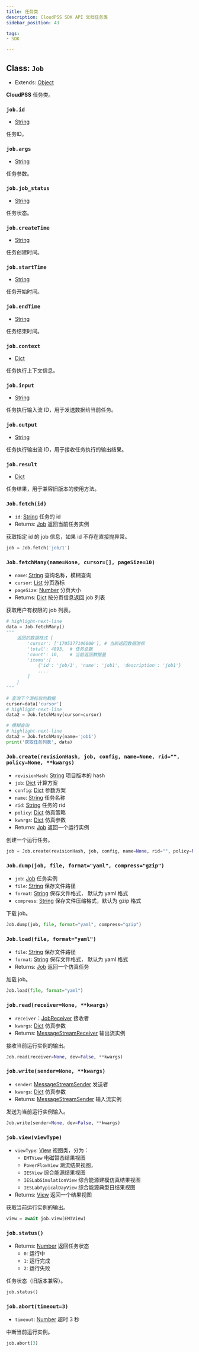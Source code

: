 ```yaml
---
title: 任务类
description: CloudPSS SDK API 文档任务类
sidebar_position: 43

tags:
- SDK

---
```


## Class: `Job`

- Extends: [Object][Object]
  
**CloudPSS** 任务类。

### `job.id`

- [String][String]

任务ID。

### `job.args`

- [String][String]

任务参数。

### `job.job_status`

- [String][String]

任务状态。

### `job.createTime`

- [String][String]

任务创建时间。

### `job.startTime`

- [String][String]

任务开始时间。

### `job.endTime`

- [String][String]

任务结束时间。

### `job.context`

- [Dict][Dict]

任务执行上下文信息。

### `job.input`

- [String][String]

任务执行输入流 ID，用于发送数据给当前任务。

### `job.output`

- [String][String]

任务执行输出流 ID，用于接收任务执行的输出结果。

### `job.result`

- [Dict][Dict]

任务结果，用于兼容旧版本的使用方法。

### `Job.fetch(id)`

- `id`: [String][String] 任务的 id
- Returns: [Job](#class-job) 返回当前任务实例

获取指定 id 的 job 信息，如果 id 不存在直接抛异常。

```python showLineNumbers
job = Job.fetch('job/1')
```

### `Job.fetchMany(name=None, cursor=[], pageSize=10)`

- `name`: [String][String] 查询名称，模糊查询
- `cursor`: [List][List] 分页游标
- `pageSize`: [Number][Number] 分页大小
- Returns: [Dict][Dict] 按分页信息返回 job 列表

获取用户有权限的 job 列表。

```python showLineNumbers
# highlight-next-line
data = Job.fetchMany()
"""
    返回的数据格式 {
        'cursor': ['1705377106000'], # 当前返回数据游标
        'total': 4893,  # 任务总数
        'count': 10,    # 当前返回数据量
        'items':[
            {'id': 'job/1', 'name': 'job1', 'description': 'job1'}
            ....
        ]
    }
"""

# 查询下个游标后的数据 
cursor=data['cursor']
# highlight-next-line
data2 = Job.fetchMany(cursor=cursor)

# 模糊查询 
# highlight-next-line
data2 = Job.fetchMany(name='job1')
print('获取任务列表', data)

```

### `Job.create(revisionHash, job, config, name=None, rid="", policy=None, **kwargs)`

- `revisionHash`: [String][String] 项目版本的 hash
- `job`: [Dict][Dict] 计算方案
- `config`: [Dict][Dict] 参数方案
- `name`: [String][String] 任务名称
- `rid`: [String][String] 任务的 rid
- `policy`: [Dict][Dict] 仿真策略
- `kwargs`: [Dict][Dict] 仿真参数
- Returns: [Job](#class-job) 返回一个运行实例

创建一个运行任务。

```python showLineNumbers
job = Job.create(revisionHash, job, config, name=None, rid="", policy=None, **kwargs)
```

### `Job.dump(job, file, format="yaml", compress="gzip")`

- `job`: [Job](#class-job) 任务实例
- `file`: [String][String] 保存文件路径
- `format`: [String][String] 保存文件格式， 默认为 yaml 格式
- `compress`: [String][String] 保存文件压缩格式，默认为 gzip 格式

下载 job。

```python showLineNumbers
Job.dump(job, file, format="yaml", compress="gzip")
```

### `Job.load(file, format="yaml")`


- `file`: [String][String] 保存文件路径
- `format`: [String][String] 保存文件格式， 默认为 yaml 格式
- Returns: [Job](#class-job) 返回一个仿真任务

加载 job。

```python showLineNumbers
Job.load(file, format="yaml")
```

### `job.read(receiver=None, **kwargs)`

- `receiver`：[JobReceiver][Object] 接收者
- `kwargs`: [Dict][Dict] 仿真参数
- Returns: [MessageStreamReceiver][Object] 输出流实例

接收当前运行实例的输出。

```python showLineNumbers
Job.read(receiver=None, dev=False, **kwargs)
```

### `job.write(sender=None, **kwargs)`

- `sender`: [MessageStreamSender][Object] 发送者
- `kwargs`: [Dict][Dict] 仿真参数
- Returns: [MessageStreamSender][Object] 输入流实例

发送为当前运行实例输入。

```python showLineNumbers
Job.write(sender=None, dev=False, **kwargs)
```

### `job.view(viewType)`

- `viewType`: [View](../40-views/index.md) 视图类，分为：
    - `EMTView` 电磁暂态结果视图
    - `PowerFlowView` 潮流结果视图，
    - `IESView` 综合能源结果视图
    - `IESLabSimulationView` 综合能源建模仿真结果视图
    - `IESLabTypicalDayView` 综合能源典型日结果视图
- Returns: [View](../40-views/index.md) 返回一个结果视图

获取当前运行实例的输出。

```python showLineNumbers
view = await job.view(EMTView)
```

### `job.status()`

- Returns: [Number][Number] 返回任务状态
  - `0`: 运行中 
  - `1`: 运行完成 
  - `2`: 运行失败

任务状态（旧版本兼容）。

```python showLineNumbers
job.status()
```

### `job.abort(timeout=3)`

- `timeout`: [Number][Number] 超时 3 秒

中断当前运行实例。

```python showLineNumbers
job.abort(3)
```



[Object]: https://docs.python.org/3.8/tutorial/classes.html#class-objects
[Number]: https://docs.python.org/3.8/tutorial/introduction.html#numbers
[String]: https://docs.python.org/3.8/tutorial/introduction.html#strings
[Boolean]: https://docs.python.org/3.8/c-api/bool.html
[List]: https://docs.python.org/3.8/tutorial/introduction.html#lists
[Dict]: https://docs.python.org/3.8/tutorial/datastructures.html#dictionaries
